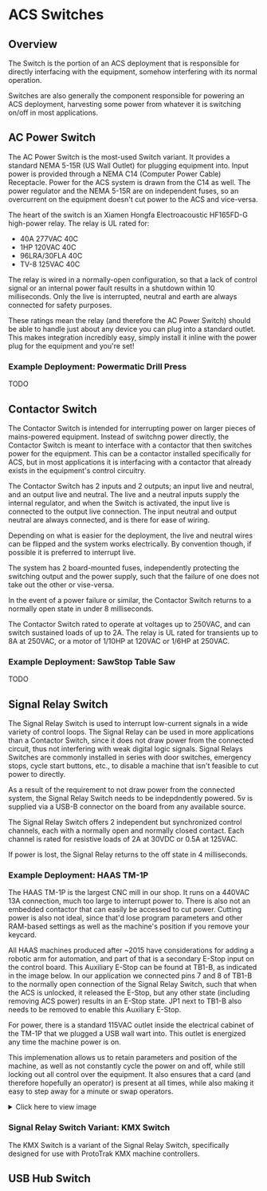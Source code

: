 # ACS Switches

## Overview

The Switch is the portion of an ACS deployment that is responsible for directly interfacing with the equipment, somehow interfering with its normal operation.

Switches are also generally the component responsible for powering an ACS deployment, harvesting some power from whatever it is switching on/off in most applications.

## AC Power Switch

The AC Power Switch is the most-used Switch variant. It provides a standard NEMA 5-15R (US Wall Outlet) for plugging equipment into. Input power is provided through a NEMA C14 (Computer Power Cable) Receptacle. Power for the ACS system is drawn from the C14 as well. The power regulator and the NEMA 5-15R are on independent fuses, so an overcurrent on the equipment doesn't cut power to the ACS and vice-versa. 

The heart of the switch is an Xiamen Hongfa Electroacoustic HF165FD-G high-power relay. The relay is UL rated for:
* 40A 277VAC 40C
* 1HP 120VAC 40C
* 96LRA/30FLA 40C
* TV-8 125VAC 40C

The relay is wired in a normally-open configuration, so that a lack of control signal or an internal power fault results in a shutdown within 10 milliseconds. Only the live is interrupted, neutral and earth are always connected for safety purposes. 

These ratings mean the relay (and therefore the AC Power Switch) should be able to handle just about any device you can plug into a standard outlet. This makes integration incredibly easy, simply install it inline with the power plug for the equipment and you're set!

### Example Deployment: Powermatic Drill Press

TODO

## Contactor Switch

The Contactor Switch is intended for interrupting power on larger pieces of mains-powered equipment. Instead of switchng power directly, the Contactor Switch is meant to interface with a contactor that then switches power for the equipment. This can be a contactor installed specifically for ACS, but in most applications it is interfacing with a contactor that already exists in the equipment's control circuitry.

The Contactor Switch has 2 inputs and 2 outputs; an input live and neutral, and an output live and neutral. The live and a neutral inputs supply the internal regulator, and when the Switch is activated, the input live is connected to the output live connection. The input neutral and output neutral are always connected, and is there for ease of wiring.

Depending on what is easier for the deployment, the live and neutral wires can be flipped and the system works electrically. By convention though, if possible it is preferred to interrupt live. 

The system has 2 board-mounted fuses, independently protecting the switching output and the power supply, such that the failure of one does not take out the other or vise-versa. 

In the event of a power failure or similar, the Contactor Switch returns to a normally open state in under 8 milliseconds.

The Contactor Switch rated to operate at voltages up to 250VAC, and can switch sustained loads of up to 2A. The relay is UL rated for transients up to 8A at 250VAC, or a motor of 1/10HP at 120VAC or 1/6HP at 250VAC.

### Example Deployment: SawStop Table Saw

TODO

## Signal Relay Switch

The Signal Relay Switch is used to interrupt low-current signals in a wide variety of control loops. The Signal Relay can be used in more applications than a Contactor Switch, since it does not draw power from the connected circuit, thus not interfering with weak digital logic signals. Signal Relays Switches are commonly installed in series with door switches, emergency stops, cycle start buttons, etc., to disable a machine that isn't feasible to cut power to directly. 

As a result of the requirement to not draw power from the connected system, the Signal Relay Switch needs to be indepdndently powered. 5v is supplied via a USB-B connector on the board from any available source. 

The Signal Relay Switch offers 2 independent but synchronized control channels, each with a normally open and normally closed contact. Each channel is rated for resistive loads of 2A at 30VDC or 0.5A at 125VAC.

If power is lost, the Signal Relay returns to the off state in 4 milliseconds.

### Example Deployment: HAAS TM-1P

The HAAS TM-1P is the largest CNC mill in our shop. It runs on a 440VAC 13A connection, much too large to interrupt power to. There is also not an embedded contactor that can easily be accessed to cut power. Cutting power is also not ideal, since that'd lose program parameters and other RAM-based settings as well as the machine's position if you remove your keycard. 

All HAAS machines produced after ~2015 have considerations for adding a robotic arm for automation, and part of that is a secondary E-Stop input on the control board. This Auxiliary E-Stop can be found at TB1-B, as indicated in the image below. In our application we connected pins 7 and 8 of TB1-B to the normally open connection of the Signal Relay Switch, such that when the ACS is unlocked, it released the E-Stop, but any other state (including removing ACS power) results in an E-Stop state. JP1 next to TB1-B also needs to be removed to enable this Auxiliary E-Stop.

For power, there is a standard 115VAC outlet inside the electrical cabinet of the TM-1P that we plugged a USB wall wart into. This outlet is energized any time the machine power is on. 

This implemenation allows us to retain parameters and position of the machine, as well as not constantly cycle the power on and off, while still locking out all control over the equipment. It also ensures that a card (and therefore hopefully an operator) is present at all times, while also making it easy to step away for a minute or swap operators. 

<details>
  
  <summary>Click here to view image</summary>

  ![image](https://github.com/user-attachments/assets/9f081e6a-f1bb-4b31-9dcd-9923ad0be0ef)
  
  [Image Source - haascnc.com](https://www.haascnc.com/service/troubleshooting-and-how-to/reference-documents/robot-integration-aid---ngc.html)
  
</details>

### Signal Relay Switch Variant: KMX Switch

The KMX Switch is a variant of the Signal Relay Switch, specifically designed for use with ProtoTrak KMX machine controllers. 

## USB Hub Switch
